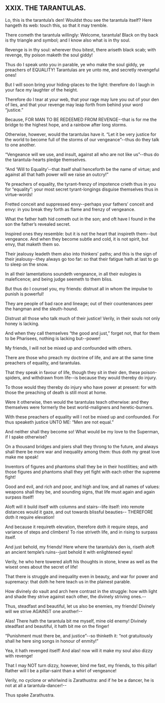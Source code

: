 ## XXIX. THE TARANTULAS.

Lo, this is the tarantula’s den! Wouldst thou see the tarantula itself?
Here hangeth its web: touch this, so that it may tremble.

There cometh the tarantula willingly: Welcome, tarantula! Black on thy
back is thy triangle and symbol; and I know also what is in thy soul.

Revenge is in thy soul: wherever thou bitest, there ariseth black scab;
with revenge, thy poison maketh the soul giddy!

Thus do I speak unto you in parable, ye who make the soul giddy,
ye preachers of EQUALITY! Tarantulas are ye unto me, and secretly
revengeful ones!

But I will soon bring your hiding-places to the light: therefore do I
laugh in your face my laughter of the height.

Therefore do I tear at your web, that your rage may lure you out of your
den of lies, and that your revenge may leap forth from behind your word
“justice.”

Because, FOR MAN TO BE REDEEMED FROM REVENGE--that is for me the bridge
to the highest hope, and a rainbow after long storms.

Otherwise, however, would the tarantulas have it. “Let it be
very justice for the world to become full of the storms of our
vengeance”--thus do they talk to one another.

“Vengeance will we use, and insult, against all who are not like
us”--thus do the tarantula-hearts pledge themselves.

“And ‘Will to Equality’--that itself shall henceforth be the name of
virtue; and against all that hath power will we raise an outcry!”

Ye preachers of equality, the tyrant-frenzy of impotence crieth thus in
you for “equality”: your most secret tyrant-longings disguise themselves
thus in virtue-words!

Fretted conceit and suppressed envy--perhaps your fathers’ conceit and
envy: in you break they forth as flame and frenzy of vengeance.

What the father hath hid cometh out in the son; and oft have I found in
the son the father’s revealed secret.

Inspired ones they resemble: but it is not the heart that inspireth
them--but vengeance. And when they become subtle and cold, it is not
spirit, but envy, that maketh them so.

Their jealousy leadeth them also into thinkers’ paths; and this is the
sign of their jealousy--they always go too far: so that their fatigue
hath at last to go to sleep on the snow.

In all their lamentations soundeth vengeance, in all their eulogies is
maleficence; and being judge seemeth to them bliss.

But thus do I counsel you, my friends: distrust all in whom the impulse
to punish is powerful!

They are people of bad race and lineage; out of their countenances peer
the hangman and the sleuth-hound.

Distrust all those who talk much of their justice! Verily, in their
souls not only honey is lacking.

And when they call themselves “the good and just,” forget not, that for
them to be Pharisees, nothing is lacking but--power!

My friends, I will not be mixed up and confounded with others.

There are those who preach my doctrine of life, and are at the same time
preachers of equality, and tarantulas.

That they speak in favour of life, though they sit in their den, these
poison-spiders, and withdrawn from life--is because they would thereby
do injury.

To those would they thereby do injury who have power at present: for
with those the preaching of death is still most at home.

Were it otherwise, then would the tarantulas teach otherwise: and they
themselves were formerly the best world-maligners and heretic-burners.

With these preachers of equality will I not be mixed up and confounded.
For thus speaketh justice UNTO ME: “Men are not equal.”

And neither shall they become so! What would be my love to the Superman,
if I spake otherwise?

On a thousand bridges and piers shall they throng to the future, and
always shall there be more war and inequality among them: thus doth my
great love make me speak!

Inventors of figures and phantoms shall they be in their hostilities;
and with those figures and phantoms shall they yet fight with each other
the supreme fight!

Good and evil, and rich and poor, and high and low, and all names of
values: weapons shall they be, and sounding signs, that life must again
and again surpass itself!

Aloft will it build itself with columns and stairs--life itself: into
remote distances would it gaze, and out towards blissful beauties--
THEREFORE doth it require elevation!

And because it requireth elevation, therefore doth it require steps, and
variance of steps and climbers! To rise striveth life, and in rising to
surpass itself.

And just behold, my friends! Here where the tarantula’s den is, riseth
aloft an ancient temple’s ruins--just behold it with enlightened eyes!

Verily, he who here towered aloft his thoughts in stone, knew as well as
the wisest ones about the secret of life!

That there is struggle and inequality even in beauty, and war for power
and supremacy: that doth he here teach us in the plainest parable.

How divinely do vault and arch here contrast in the struggle: how with
light and shade they strive against each other, the divinely striving
ones.--

Thus, steadfast and beautiful, let us also be enemies, my friends!
Divinely will we strive AGAINST one another!--

Alas! There hath the tarantula bit me myself, mine old enemy! Divinely
steadfast and beautiful, it hath bit me on the finger!

“Punishment must there be, and justice”--so thinketh it: “not
gratuitously shall he here sing songs in honour of enmity!”

Yea, it hath revenged itself! And alas! now will it make my soul also
dizzy with revenge!

That I may NOT turn dizzy, however, bind me fast, my friends, to this
pillar! Rather will I be a pillar-saint than a whirl of vengeance!

Verily, no cyclone or whirlwind is Zarathustra: and if he be a dancer,
he is not at all a tarantula-dancer!--

Thus spake Zarathustra.




